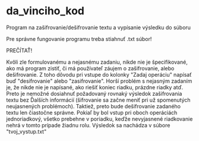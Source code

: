 # da_vinciho_kod
Program na zašifrovanie/dešifrovanie textu a vypísanie výsledku do súboru

Pre správne fungovanie programu treba stiahnuť .txt súbor!

PREČÍTAŤ!

Kvôli zle formulovanému a nejasnému zadaniu, nikde nie je špecifikované, ako má program zistiť, či má používateľ záujem o zašifrovanie, alebo dešifrovanie.
Z toho dôvodu pri vstupe do kolonky "Zadaj operáciu" napísať buď "desifrovanie" alebo "zasifrovanie". Horší problém s nejasným zadaním je, že nikde nie je napísané, ako riešiť koniec riadku, prázdne riadky atď. Preto je nemožné dosiahnuť požadovaný rovnaký výsledok zašifrovania textu bez Ďalších informácií (šifrovanie sa začne meniť pri už spomenutých neujasnených problémoch). Taktiež, preto bude dešifrovanie zadaného textu len čiastočne správne. Pokiaľ by bol vstup pri oboch operáciách jednoriadkový, všetko prebehne v poriadku, keďže nevyjasnené riadkovanie nehrá v tomto prípade žiadnu rolu.
Výsledok sa nachádza v súbore "tvoj_vystup.txt"
